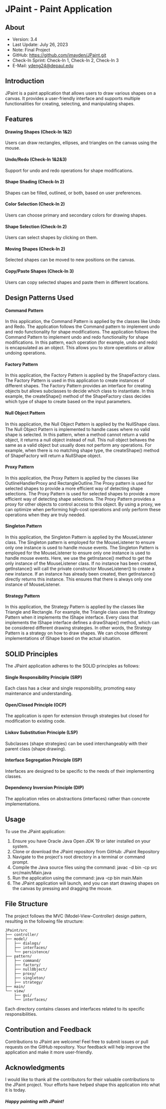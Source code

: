 # JPaint - Paint Application

## About
- Version: 3.4
- Last Update: July 26, 2023
- Note: Final Project
- GitHub: https://github.com/imayden/JPaint.git
- Check-In Sprint: Check-In 1, Check-In 2, Check-In 3
- E-Mail: ydeng24@depaul.edu

## Introduction
JPaint is a paint application that allows users to draw various shapes on a canvas. It provides a user-friendly interface and supports multiple functionalities for creating, selecting, and manipulating shapes.

## Features
#### Drawing Shapes (Check-In 1&2)
Users can draw rectangles, ellipses, and triangles on the canvas using the mouse.
#### Undo/Redo (Check-In 1&2&3)
Support for undo and redo operations for shape modifications.
#### Shape Shading (Check-In 2)
Shapes can be filled, outlined, or both, based on user preferences.
#### Color Selection (Check-In 2)
Users can choose primary and secondary colors for drawing shapes.
#### Shape Selection (Check-In 2)
Users can select shapes by clicking on them.
#### Moving Shapes (Check-In 2)
Selected shapes can be moved to new positions on the canvas.
#### Copy/Paste Shapes (Check-In 3)
Users can copy selected shapes and paste them in different locations.

## Design Patterns Used
#### Command Pattern
In this application, the Command Pattern is applied by the classes like Undo and Redo. The application follows the Command pattern to implement undo and redo functionality for shape modifications. The application follows the Command Pattern to implement undo and redo functionality for shape modifications. In this pattern, each operation (for example, undo and redo) is encapsulated as an object. This allows you to store operations or allow undoing operations.
#### Factory Pattern
In this application, the Factory Pattern is applied by the ShapeFactory class. The Factory Pattern is used in this application to create instances of different shapes. The Factory Pattern provides an interface for creating objects but allows subclasses to decide which class to instantiate. In this example, the createShape() method of the ShapeFactory class decides which type of shape to create based on the input parameters.
#### Null Object Pattern
In this application, the Null Object Pattern is applied by the NullShape class. The Null Object Pattern is implemented to handle cases where no valid shape is selected. In this pattern, when a method cannot return a valid object, it returns a null object instead of null. This null object behaves the same as a valid object but usually does not perform any operations. For example, when there is no matching shape type, the createShape() method of ShapeFactory will return a NullShape object.
#### Proxy Pattern
In this application, the Proxy Pattern is applied by the classes like OutlineHandlerProxy and RectangleOutline.The Proxy pattern is used for selected shapes to provide a more efficient way of detecting shape selections. The Proxy Pattern is used for selected shapes to provide a more efficient way of detecting shape selections. The Proxy Pattern provides a proxy for other objects to control access to this object. By using a proxy, we can optimize when performing high-cost operations and only perform these operations when they are truly needed.
#### Singleton Pattern
In this application, the Singleton Pattern is applied by the MouseListener class. The Singleton pattern is employed for the MouseListener to ensure only one instance is used to handle mouse events. The Singleton Pattern is employed for the MouseListener to ensure only one instance is used to handle mouse events. Here, we use the getInstance() method to get the only instance of the MouseListener class. If no instance has been created, getInstance() will call the private constructor MouseListener() to create a new instance. If an instance has already been created, then getInstance() directly returns this instance. This ensures that there is always only one instance of MouseListener.
#### Strategy Pattern
In this application, the Strategy Pattern is applied by the classes like Triangle and Rectangle. For example, the Triangle class uses the Strategy Pattern when it implements the IShape interface. Every class that implements the IShape interface defines a drawShape() method, which can be considered different drawing strategies. In other words, the Strategy Pattern is a strategy on how to draw shapes. We can choose different implementations of IShape based on the actual situation.

## SOLID Principles
The JPaint application adheres to the SOLID principles as follows:
#### Single Responsibility Principle (SRP)
Each class has a clear and single responsibility, promoting easy maintenance and understanding.
#### Open/Closed Principle (OCP)
The application is open for extension through strategies but closed for modification to existing code.
#### Liskov Substitution Principle (LSP)
Subclasses (shape strategies) can be used interchangeably with their parent class (shape drawing).
#### Interface Segregation Principle (ISP)
Interfaces are designed to be specific to the needs of their implementing classes.
#### Dependency Inversion Principle (DIP)
The application relies on abstractions (interfaces) rather than concrete implementations.

## Usage
To use the JPaint application:
1. Ensure you have Oracle Java Open JDK 19 or later installed on your system.
2. Clone or download the JPaint repository from GitHub: JPaint Repository
3. Navigate to the project's root directory in a terminal or command prompt.
4. Compile the Java source files using the command: javac -d bin -cp src src/main/Main.java
5. Run the application using the command: java -cp bin main.Main
6. The JPaint application will launch, and you can start drawing shapes on the canvas by pressing and dragging the mouse.

## File Structure
The project follows the MVC (Model-View-Controller) design pattern, resulting in the following file structure:
```
JPaint/src
├── controller/
├── model/
│   ├── dialogs/
│   ├── interfaces/
│   └── persistence/
├── pattern/
│   ├── command/
│   ├── factory/
│   ├── nullObject/
│   ├── proxy/
│   ├── singleton/
│   ├── strategy/
├── main/
└── view/
    ├── gui/
    └── interfaces/
```
Each directory contains classes and interfaces related to its specific responsibilities.

## Contribution and Feedback
Contributions to JPaint are welcome! Feel free to submit issues or pull requests on the GitHub repository. Your feedback will help improve the application and make it more user-friendly.

## Acknowledgments
I would like to thank all the contributors for their valuable contributions to the JPaint project. Your efforts have helped shape this application into what it is today.

##### Happy painting with JPaint!
